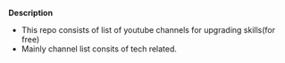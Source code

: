 **Description**

- This repo consists of list of youtube channels for upgrading skills(for free)
- Mainly channel list consits of tech related.
